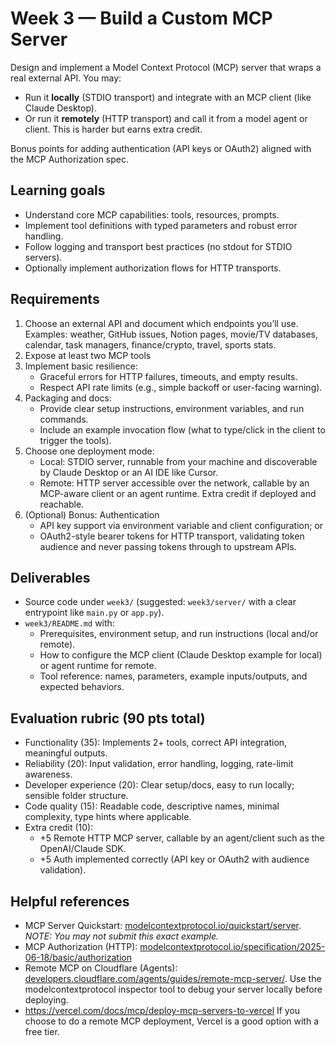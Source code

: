 # Week 3 — Build a Custom MCP Server

Design and implement a Model Context Protocol (MCP) server that wraps a real external API. You may:
- Run it **locally** (STDIO transport) and integrate with an MCP client (like Claude Desktop).
- Or run it **remotely** (HTTP transport) and call it from a model agent or client. This is harder but earns extra credit.

Bonus points for adding authentication (API keys or OAuth2) aligned with the MCP Authorization spec.

## Learning goals
- Understand core MCP capabilities: tools, resources, prompts.
- Implement tool definitions with typed parameters and robust error handling.
- Follow logging and transport best practices (no stdout for STDIO servers).
- Optionally implement authorization flows for HTTP transports.

## Requirements
1. Choose an external API and document which endpoints you’ll use. Examples: weather, GitHub issues, Notion pages, movie/TV databases, calendar, task managers, finance/crypto, travel, sports stats.
2. Expose at least two MCP tools
3. Implement basic resilience:
   - Graceful errors for HTTP failures, timeouts, and empty results.
   - Respect API rate limits (e.g., simple backoff or user-facing warning).
4. Packaging and docs:
   - Provide clear setup instructions, environment variables, and run commands.
   - Include an example invocation flow (what to type/click in the client to trigger the tools).
5. Choose one deployment mode:
   - Local: STDIO server, runnable from your machine and discoverable by Claude Desktop or an AI IDE like Cursor.
   - Remote: HTTP server accessible over the network, callable by an MCP-aware client or an agent runtime. Extra credit if deployed and reachable.
6. (Optional) Bonus: Authentication
   - API key support via environment variable and client configuration; or
   - OAuth2-style bearer tokens for HTTP transport, validating token audience and never passing tokens through to upstream APIs.

## Deliverables
- Source code under `week3/` (suggested: `week3/server/` with a clear entrypoint like `main.py` or `app.py`).
- `week3/README.md` with:
  - Prerequisites, environment setup, and run instructions (local and/or remote).
  - How to configure the MCP client (Claude Desktop example for local) or agent runtime for remote.
  - Tool reference: names, parameters, example inputs/outputs, and expected behaviors.

## Evaluation rubric (90 pts total)
- Functionality (35): Implements 2+ tools, correct API integration, meaningful outputs.
- Reliability (20): Input validation, error handling, logging, rate-limit awareness.
- Developer experience (20): Clear setup/docs, easy to run locally; sensible folder structure.
- Code quality (15): Readable code, descriptive names, minimal complexity, type hints where applicable.
- Extra credit (10):
  - +5 Remote HTTP MCP server, callable by an agent/client such as the OpenAI/Claude SDK.
  - +5 Auth implemented correctly (API key or OAuth2 with audience validation).

## Helpful references
- MCP Server Quickstart: [modelcontextprotocol.io/quickstart/server](https://modelcontextprotocol.io/quickstart/server). 
*NOTE: You may not submit this exact example.*
- MCP Authorization (HTTP): [modelcontextprotocol.io/specification/2025-06-18/basic/authorization](https://modelcontextprotocol.io/specification/2025-06-18/basic/authorization)
- Remote MCP on Cloudflare (Agents): [developers.cloudflare.com/agents/guides/remote-mcp-server/](https://developers.cloudflare.com/agents/guides/remote-mcp-server/). Use the modelcontextprotocol inspector tool to debug your server locally before deploying.
- https://vercel.com/docs/mcp/deploy-mcp-servers-to-vercel If you choose to do a remote MCP deployment, Vercel is a good option with a free tier. 